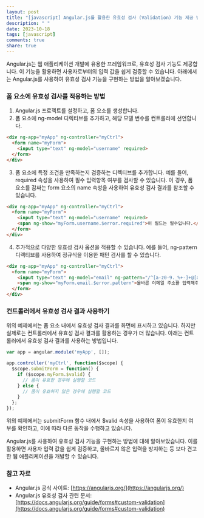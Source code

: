 ```yaml
---
layout: post
title: "[javascript] Angular.js를 활용한 유효성 검사 (Validation) 기능 제공 방법"
description: " "
date: 2023-10-18
tags: [javascript]
comments: true
share: true
---
```


Angular.js는 웹 애플리케이션 개발에 유용한 프레임워크로, 유효성 검사 기능도 제공합니다. 이 기능을 활용하면 사용자로부터의 입력 값을 쉽게 검증할 수 있습니다. 아래에서는 Angular.js를 사용하여 유효성 검사 기능을 구현하는 방법을 알아보겠습니다.

### 폼 요소에 유효성 검사를 적용하는 방법

1. Angular.js 프로젝트를 설정하고, 폼 요소를 생성합니다.
2. 폼 요소에 ng-model 디렉티브를 추가하고, 해당 모델 변수를 컨트롤러에 선언합니다.

```html
<div ng-app="myApp" ng-controller="myCtrl">
  <form name="myForm">
    <input type="text" ng-model="username" required>
  </form>
</div>
```

3. 폼 요소에 특정 조건을 만족하는지 검증하는 디렉티브를 추가합니다. 예를 들어, required 속성을 사용하여 필수 입력항목 여부를 검사할 수 있습니다. 이 경우, 폼 요소를 감싸는 form 요소의 name 속성을 사용하여 유효성 검사 결과를 참조할 수 있습니다.

```html
<div ng-app="myApp" ng-controller="myCtrl">
  <form name="myForm">
    <input type="text" ng-model="username" required>
    <span ng-show="myForm.username.$error.required">이 필드는 필수입니다.</span>
  </form>
</div>
```

4. 추가적으로 다양한 유효성 검사 옵션을 적용할 수 있습니다. 예를 들어, ng-pattern 디렉티브를 사용하여 정규식을 이용한 패턴 검사를 할 수 있습니다.

```html
<div ng-app="myApp" ng-controller="myCtrl">
  <form name="myForm">
    <input type="text" ng-model="email" ng-pattern="/^[a-z0-9._%+-]+@[a-z0-9.-]+\.[a-z]{2,}$/">
    <span ng-show="myForm.email.$error.pattern">올바른 이메일 주소를 입력해주세요.</span>
  </form>
</div>
```

### 컨트롤러에서 유효성 검사 결과 사용하기

위의 예제에서는 폼 요소 내에서 유효성 검사 결과를 화면에 표시하고 있습니다. 하지만 실제로는 컨트롤러에서 유효성 검사 결과를 활용하는 경우가 더 많습니다. 아래는 컨트롤러에서 유효성 검사 결과를 사용하는 방법입니다.

```javascript
var app = angular.module('myApp', []);

app.controller('myCtrl', function($scope) {
  $scope.submitForm = function() {
    if ($scope.myForm.$valid) {
      // 폼이 유효한 경우에 실행할 코드
    } else {
      // 폼이 유효하지 않은 경우에 실행할 코드
    }
  };
});
```

위의 예제에서는 submitForm 함수 내에서 $valid 속성을 사용하여 폼이 유효한지 여부를 확인하고, 이에 따라 다른 동작을 수행하고 있습니다.

Angular.js를 사용하여 유효성 검사 기능을 구현하는 방법에 대해 알아보았습니다. 이를 활용하면 사용자 입력 값을 쉽게 검증하고, 올바르지 않은 입력을 방지하는 등 보다 견고한 웹 애플리케이션을 개발할 수 있습니다.

### 참고 자료

- Angular.js 공식 사이트: [https://angularjs.org/](https://angularjs.org/)
- Angular.js 유효성 검사 관련 문서: [https://docs.angularjs.org/guide/forms#custom-validation](https://docs.angularjs.org/guide/forms#custom-validation)